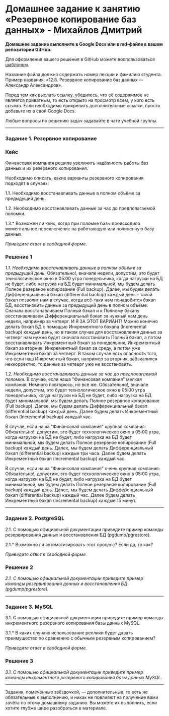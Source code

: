 # Домашнее задание к занятию «Резервное копирование баз данных» - Михайлов Дмитрий

**Домашнее задание выполните в Google Docs или в md-файле в вашем репозитории GitHub.** 

Для оформления вашего решения в GitHub можете воспользоваться [шаблоном](https://github.com/netology-code/sys-pattern-homework).

Название файла должно содержать номер лекции и фамилию студента. Пример названия: «12.8. Резервное копирование баз данных — Александр Александров».

Перед тем как выслать ссылку, убедитесь, что её содержимое не является приватным, то есть открыто на просмотр всем, у кого есть ссылка. Если необходимо прикрепить дополнительные ссылки, просто добавьте их в свой Google Docs.

Любые вопросы по решению задач задавайте в чате учебной группы.

---

### Задание 1. Резервное копирование

### Кейс
Финансовая компания решила увеличить надёжность работы баз данных и их резервного копирования. 

Необходимо описать, какие варианты резервного копирования подходят в случаях: 

1.1. Необходимо восстанавливать данные в полном объёме за предыдущий день.

1.2. Необходимо восстанавливать данные за час до предполагаемой поломки.

1.3.* Возможен ли кейс, когда при поломке базы происходило моментальное переключение на работающую или починенную базу данных.

*Приведите ответ в свободной форме.*

### Решение 1

_1.1. Необходимо восстанавливать данные в полном объёме за предыдущий день._
Обязательно!, вначале недели, допустим, это будет технологическое окно в 05:00 утра понедельника, когда нагрузки на БД не будет, либо нагрузка на БД будет минимальной, мы будем делать Полное резервное копирование (Full backup). Далее, мы будем делать Дифференциальный бэкап (differential backup) каждый день - такой бэкап позволит нам в случае, когда всё-таки нам понадобится бэкап БД, восстановить данные за предыдущий день в полном объёме. Сначала восстанавливаем Полный бэкап и к Полному бэкапу восстанавливаем Дифференциальный бэкап за нужный нам день недели, например за четверг. И Я ЗА ЭТОТ ВАРИАНТ! Можно конечно делать бэкап БД с помощью Инкрементного бэкапа (Incremental backup) каждый день, но в таком случае для восстановления данных за четверг нам нужно будет сначала восстановить Полный бэкап, а потом восстанавливать Инкрементный бэкап за понедельник, Инкрементный бэкап за вторник, Инкрементный бэкап за среду, а потом уже Инкрементный бэкап за четверг. В таком случае есть опасность того, что если наш Инкрементый бэкап, например за вторник, забэкапился неккорректно, то данные за четверг уже не восстановить.

_1.2. Необходимо восстанавливать данные за час до предполагаемой поломки._
В случае, если наша "Финансовая компания" мелкая компания:
Немного повторюсь, но всё же. Обязательно!, вначале недели, допустим, это будет технологическое окно в 05:00 утра понедельника, когда нагрузки на БД не будет, либо нагрузка на БД будет минимальной, мы будем делать Полное резервное копирование (Full backup). Далее, мы будем делать Дифференциальный бэкап (differential backup) каждый день. Далее будем делать Инкрементный бэкап (Incremental backup) каждый час.

В случае, если наша "Финансовая компания" крупная компания:
Обязательно!, допустим, это будет технологическое окно в 05:00 утра, когда нагрузки на БД не будет, либо нагрузка на БД будет минимальной, мы будем делать Полное резервное копирование (Full backup) каждый день. Далее, мы будем делать Дифференциальный бэкап (differential backup) каждые три часа. Далее будем делать Инкрементный бэкап (Incremental backup) каждый час.

В случае, если наша "Финансовая компания" очень крупная компания:
Обязательно!, допустим, это будет технологическое окно в 05:00 утра, когда нагрузки на БД не будет, либо нагрузка на БД будет минимальной, мы будем делать Полное резервное копирование (Full backup) каждый день. Далее, мы будем делать Дифференциальный бэкап (differential backup) каждый час. Далее будем делать Инкрементный бэкап (Incremental backup) каждые 15 минут.


---

### Задание 2. PostgreSQL

2.1. С помощью официальной документации приведите пример команды резервирования данных и восстановления БД (pgdump/pgrestore).

2.1.* Возможно ли автоматизировать этот процесс? Если да, то как?

*Приведите ответ в свободной форме.*


### Решение 2

_2.1. С помощью официальной документации приведите пример команды резервирования данных и восстановления БД (pgdump/pgrestore)._


---

### Задание 3. MySQL

3.1. С помощью официальной документации приведите пример команды инкрементного резервного копирования базы данных MySQL. 

3.1.* В каких случаях использование реплики будет давать преимущество по сравнению с обычным резервным копированием?

*Приведите ответ в свободной форме.*

### Решение 3

_3.1. С помощью официальной документации приведите пример команды инкрементного резервного копирования базы данных MySQL._




---

Задания, помеченные звёздочкой, — дополнительные, то есть не обязательные к выполнению, и никак не повлияют на получение вами зачёта по этому домашнему заданию. Вы можете их выполнить, если хотите глубже шире разобраться в материале.
